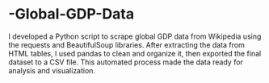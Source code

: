 # -Global-GDP-Data
I developed a Python script to scrape global GDP data from Wikipedia using the requests and BeautifulSoup libraries. After extracting the data from HTML tables, I used pandas to clean and organize it, then exported the final dataset to a CSV file. This automated process made the data ready for analysis and visualization.
